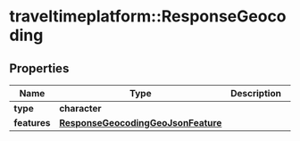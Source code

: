# traveltimeplatform::ResponseGeocoding

## Properties
Name | Type | Description | Notes
------------ | ------------- | ------------- | -------------
**type** | **character** |  | 
**features** | [**ResponseGeocodingGeoJsonFeature**](ResponseGeocodingGeoJsonFeature.md) |  | 


